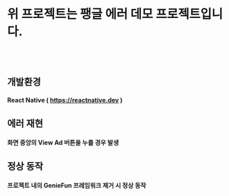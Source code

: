 # 위 프로젝트는 팽글 에러 데모 프로젝트입니다.

<br/><br/>

## 개발환경
#### React Native ( https://reactnative.dev )

## 에러 재현
#### 화면 중앙의 View Ad 버튼을 누를 경우 발생

## 정상 동작 
#### 프로젝트 내의 GenieFun 프레임워크 제거 시 정상 동작
